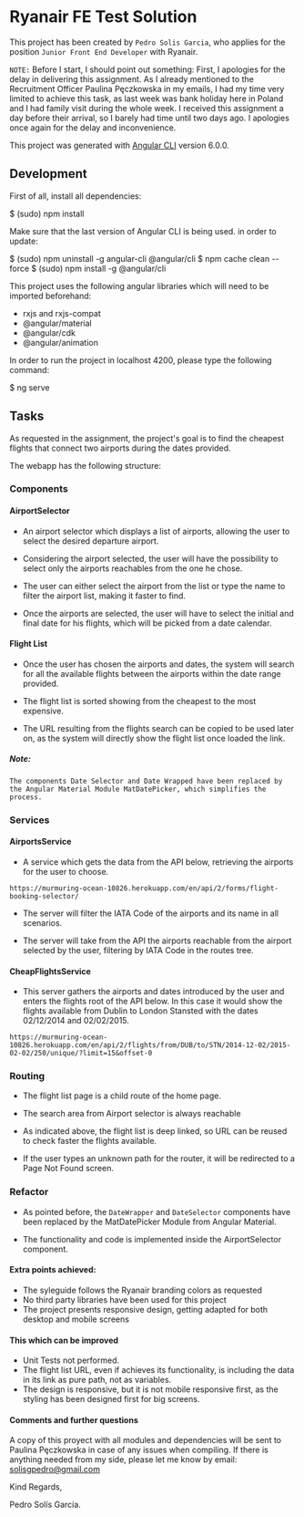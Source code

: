 # Ryanair FE Test Solution

This project has been created by `Pedro Solis Garcia`, who applies for the position `Junior Front End Developer` with Ryanair.

`NOTE:`
Before I start, I should point out something:
First, I apologies for the delay in delivering this assignment. As I already mentioned to the Recruitment Officer Paulina Pęczkowska in my emails, 
I had my time very limited to achieve this task, as last week was bank holiday here in Poland and I had family visit during the whole week. I received 
this assignment a day before their arrival, so I barely had time until two days ago. I apologies once again for the delay and inconvenience.

This project was generated with [Angular CLI](https://github.com/angular/angular-cli) version 6.0.0.

## Development

First of all, install all dependencies:

  $ (sudo) npm install
  
Make sure that the last version of Angular CLI is being used. in order to update:

  $ (sudo) npm uninstall -g angular-cli @angular/cli
  $ npm cache clean --force
  $ (sudo) npm install -g @angular/cli

This project uses the following angular libraries which will need to be imported beforehand:

 * rxjs and rxjs-compat
 * @angular/material 
 * @angular/cdk
 * @angular/animation

In order to run the project in localhost 4200, please type the following command:

  $ ng serve

## Tasks

As requested in the assignment, the project's goal is to find the cheapest flights that connect two airports during the dates provided.

The webapp has the following structure:

### Components

#### AirportSelector

* An airport selector which displays a list of airports, allowing the user to select the desired departure airport.

* Considering the airport selected, the user will have the possibility to select only the airports reachables from the one he chose.

* The user can either select the airport from the list or type the name to filter the airport list, making it faster to find.

* Once the airports are selected, the user will have to select the initial and final date for his flights, which will be picked from a date calendar.

#### Flight List

* Once the user has chosen the airports and dates, the system will search for all the available flights between the airports within the date range provided.

* The flight list is sorted showing from the cheapest to the most expensive.

* The URL resulting from the flights search can be copied to be used later on, as the system will directly show the flight list once loaded the link.


##### Note:
```
The components Date Selector and Date Wrapped have been replaced by the Angular Material Module MatDatePicker, which simplifies the process.
```

### Services

#### AirportsService

* A service which gets the data from the API below, retrieving the airports for the user to choose.

```
https://murmuring-ocean-10826.herokuapp.com/en/api/2/forms/flight-booking-selector/
```

* The server will filter the IATA Code of the airports and its name in all scenarios.

* The server will take from the API the airports reachable from the airport selected by the user, filtering by IATA Code in the routes tree.

#### CheapFlightsService

* This server gathers the airports and dates introduced by the user and enters the flights root of the API below. In this case it would show the flights available
from Dublin to London Stansted with the dates 02/12/2014 and 02/02/2015.

```
https://murmuring-ocean-10826.herokuapp.com/en/api/2/flights/from/DUB/to/STN/2014-12-02/2015-02-02/250/unique/?limit=15&offset-0
```

### Routing

* The flight list page is a child route of the home page.

* The search area from Airport selector is always reachable

* As indicated above, the flight list is deep linked, so  URL can be reused to check faster the flights available.

* If the user types an unknown path for the router, it will be redirected to a Page Not Found screen.

### Refactor

* As pointed before, the `DateWrapper` and `DateSelector` components have been replaced by the MatDatePicker Module from Angular Material.

* The functionality and code is implemented inside the AirportSelector component.

#### Extra points achieved:

* The syleguide follows the Ryanair branding colors as requested
* No third party libraries have been used for this project
* The project presents responsive design, getting adapted for both desktop and mobile screens

#### This which can be improved

* Unit Tests not performed.
* The flight list URL, even if achieves its functionality, is including the data in its link as pure path, not as variables.
* The design is responsive, but it is not mobile responsive first, as the styling has been designed first for big screens.

#### Comments and further questions

A copy of this proyect with all modules and dependencies will be sent to Paulina Pęczkowska in case of any issues when compiling.
If there is anything needed from my side, please let me know by email: solisgpedro@gmail.com

Kind Regards,

Pedro Solís García.